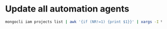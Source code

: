 # Update all automation agents

```bash
mongocli iam projects list | awk '{if (NR!=1) {print $1}}' | xargs -I % sh -c "echo 'Updating agents for Project %'; mongocli om agents upgrade --projectId %"
```
